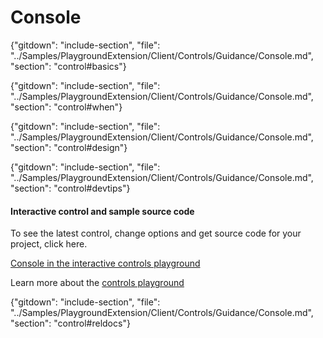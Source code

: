 ﻿# Console

{"gitdown": "include-section", "file": "../Samples/PlaygroundExtension/Client/Controls/Guidance/Console.md", "section": "control#basics"}

<!-- TODO get an IMAGE to embed here -->

<!-- TODO get an SAMPLE CODE to embed here -->

{"gitdown": "include-section", "file": "../Samples/PlaygroundExtension/Client/Controls/Guidance/Console.md", "section": "control#when"}

{"gitdown": "include-section", "file": "../Samples/PlaygroundExtension/Client/Controls/Guidance/Console.md", "section": "control#design"}

{"gitdown": "include-section", "file": "../Samples/PlaygroundExtension/Client/Controls/Guidance/Console.md", "section": "control#devtips"}

#### Interactive control and sample source code
To see the latest control, change options and get source code for your project, click here.

<a href="https://ms.portal.azure.com/?Microsoft_Azure_Playground=true#blade/Microsoft_Azure_Playground/ControlsIndexBlade/Console_create_Playground" target="_blank">Console in the interactive controls playground</a>

Learn more about the [controls playground](./top-extensions-controls-playground.md)


{"gitdown": "include-section", "file": "../Samples/PlaygroundExtension/Client/Controls/Guidance/Console.md", "section": "control#reldocs"}
